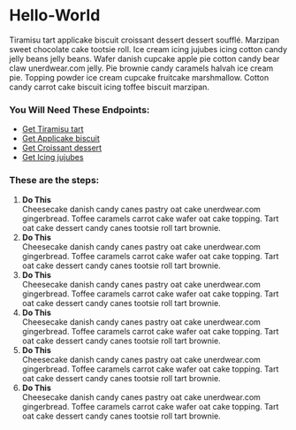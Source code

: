 <h1>Hello-World</h1>

<p>Tiramisu tart applicake biscuit croissant dessert dessert soufflé. Marzipan sweet chocolate cake tootsie roll. Ice cream icing jujubes icing cotton candy jelly beans jelly beans. Wafer danish cupcake apple pie cotton candy bear claw unerdwear.com jelly. Pie brownie candy caramels halvah ice cream pie. Topping powder ice cream cupcake fruitcake marshmallow. Cotton candy carrot cake biscuit icing toffee biscuit marzipan.</p>

<h3>You Will Need These Endpoints:</h3>
<ul>
<li><a href="#">Get Tiramisu tart</a></li>
<li><a href="#">Get Applicake biscuit</a></li>
<li><a href="#">Get Croissant dessert</a></li>
<li><a href="#">Get Icing jujubes</a></li>
</ul>

<h3>These are the steps:</h3>

<ol>
<li><strong>Do This</strong><br />Cheesecake danish candy canes pastry oat cake unerdwear.com gingerbread. Toffee caramels carrot cake wafer oat cake topping. Tart oat cake dessert candy canes tootsie roll tart brownie.</li>
<li><strong>Do This</strong><br />Cheesecake danish candy canes pastry oat cake unerdwear.com gingerbread. Toffee caramels carrot cake wafer oat cake topping. Tart oat cake dessert candy canes tootsie roll tart brownie.</li>
<li><strong>Do This</strong><br />Cheesecake danish candy canes pastry oat cake unerdwear.com gingerbread. Toffee caramels carrot cake wafer oat cake topping. Tart oat cake dessert candy canes tootsie roll tart brownie.</li>
<li><strong>Do This</strong><br />Cheesecake danish candy canes pastry oat cake unerdwear.com gingerbread. Toffee caramels carrot cake wafer oat cake topping. Tart oat cake dessert candy canes tootsie roll tart brownie.</li>
<li><strong>Do This</strong><br />Cheesecake danish candy canes pastry oat cake unerdwear.com gingerbread. Toffee caramels carrot cake wafer oat cake topping. Tart oat cake dessert candy canes tootsie roll tart brownie.</li>
<li><strong>Do This</strong><br />Cheesecake danish candy canes pastry oat cake unerdwear.com gingerbread. Toffee caramels carrot cake wafer oat cake topping. Tart oat cake dessert candy canes tootsie roll tart brownie.</li>
</ol>
